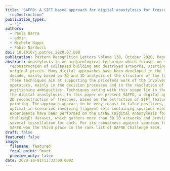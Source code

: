 ```yaml
---
title: "SAFFO: A SIFT based approach for digital anastylosis for fresco
  recOnstruction"
publication_types:
  - "1"
authors:
  - Paola Barra
  - admin
  - Michele Nappi
  - Fabio Narducci
doi: 10.1016/j.patrec.2020.07.008
publication: Pattern Recognition Letters Volume 138, October 2020, Pages 123-129
abstract: Anastylosis is an archaeological technique which focuses on the
  reconstruction of collapsed building and destroyed artworks, starting from the
  original pieces. Many digital approaches have been developed in the last
  decade, mainly based on 2D and 3D analysis of the structure of the fragments.
  These techniques aim at supporting the priceless work of the involved
  operators, mainly in the decision processes and in the resolution of
  positioning ambiguities. Techniques acting with this scope lie in the field of
  the digital anastylosis. In this paper we present SAFFO, a digital approach to
  2D reconstruction of frescoes, based on the extraction of SIFT features from a
  painting. The approach appears to be very robust to false positives, resulting
  optimal in scenarios involving fragment sets containing spurious elements. The
  experiments have been performed on the DAFNE (Digital Anastylosis for Fresco
  challeNgE) dataset, which gathers more than 30 2D artworks and provides
  several tessellation for each. For its robustness against spurious fragments,
  SAFFO won the third place in the rank list of DAFNE Challenge 2019.
draft: false
featured: false
image:
  filename: featured
  focal_point: Smart
  preview_only: false
date: 2020-10-01T11:33:00.000Z
---
```

